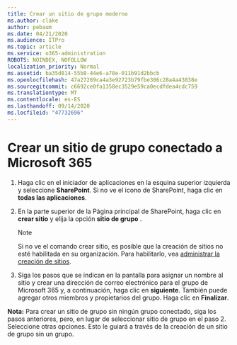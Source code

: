 ```yaml
---
title: Crear un sitio de grupo moderno
ms.author: clake
author: pebaum
ms.date: 04/21/2020
ms.audience: ITPro
ms.topic: article
ms.service: o365-administration
ROBOTS: NOINDEX, NOFOLLOW
localization_priority: Normal
ms.assetid: ba35d814-55b8-44e6-a70e-011b91d2bbcb
ms.openlocfilehash: 47a27269ca4a3e92723b79fbe306c28a4a43838e
ms.sourcegitcommit: c6692ce0fa1358ec3529e59ca0ecdfdea4cdc759
ms.translationtype: MT
ms.contentlocale: es-ES
ms.lasthandoff: 09/14/2020
ms.locfileid: "47732696"
---
```

# <a name="create-a-microsoft-365-group-connected-team-site"></a>Crear un sitio de grupo conectado a Microsoft 365

1. Haga clic en el iniciador de aplicaciones en la esquina superior izquierda y seleccione **SharePoint**. Si no ve el icono de SharePoint, haga clic en **todas las aplicaciones**.
    
2. En la parte superior de la Página principal de SharePoint, haga clic en **crear sitio** y elija la opción **sitio de grupo** . 
    
    > [!NOTE]
    > Si no ve el comando crear sitio, es posible que la creación de sitios no esté habilitada en su organización. Para habilitarlo, vea [administrar la creación de sitios](https://go.microsoft.com/fwlink/?linkid=2009644). 
  
3. Siga los pasos que se indican en la pantalla para asignar un nombre al sitio y crear una dirección de correo electrónico para el grupo de Microsoft 365 y, a continuación, haga clic en **siguiente**. También puede agregar otros miembros y propietarios del grupo. Haga clic en **Finalizar**.
  
 **Nota:** Para crear un sitio de grupo sin ningún grupo conectado, siga los pasos anteriores, pero, en lugar de seleccionar sitio de grupo en el paso 2. Seleccione otras opciones. Esto le guiará a través de la creación de un sitio de grupo sin un grupo. 
    

